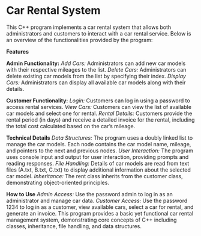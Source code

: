 # Car Rental System
This C++ program implements a car rental system that allows both administrators and customers to interact with a car rental service. Below is an overview of the functionalities provided by the program:

**Features**

**Admin Functionality:**
*Add Cars:* Administrators can add new car models with their respective mileages to the list.
*Delete Cars:* Administrators can delete existing car models from the list by specifying their index.
*Display Cars:* Administrators can display all available car models along with their details.

**Customer Functionality:**
*Login:* Customers can log in using a password to access rental services.
*View Cars:* Customers can view the list of available car models and select one for rental.
*Rental Details:* Customers provide the rental period (in days) and receive a detailed invoice for the rental, including the total cost calculated based on the car’s mileage.

**Technical Details**
*Data Structures:* The program uses a doubly linked list to manage the car models. Each node contains the car model name, mileage, and pointers to the next and previous nodes.
*User Interaction:* The program uses console input and output for user interaction, providing prompts and reading responses.
*File Handling:* Details of car models are read from text files (A.txt, B.txt, C.txt) to display additional information about the selected car model.
*Inheritance:* The rent class inherits from the customer class, demonstrating object-oriented principles.

**How to Use**
*Admin Access:* Use the password admin to log in as an administrator and manage car data.
*Customer Access:* Use the password 1234 to log in as a customer, view available cars, select a car for rental, and generate an invoice.
This program provides a basic yet functional car rental management system, demonstrating core concepts of C++ including classes, inheritance, file handling, and data structures.
